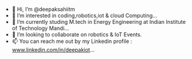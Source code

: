 - 👋 Hi, I’m @deepaksahiitm
- 👀 I’m interested in coding,robotics,iot & cloud Computing...
- 🌱 I’m currently studing M.tech in Energy Engineering at Indian Institute of Technology Mandi...
- 💞️ I’m looking to collaborate on robotics & IoT Events.
- 📫 You can reach me out by my Linkedin profile : www.linkedin.com/in/deepakiot...

<!---
deepaksahiitm/deepaksahiitm is a ✨ special ✨ repository because its `README.md` (this file) appears on your GitHub profile.
You can click the Preview link to take a look at your changes.
--->
